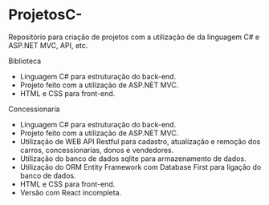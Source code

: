 # ProjetosC-
Repositório para criação de projetos com a utilização de da linguagem C# e ASP.NET MVC, API, etc.

Biblioteca
 - Linguagem C# para estruturação do back-end.
 - Projeto feito com a utilização de ASP.NET MVC.
 - HTML e CSS para front-end.
 
 Concessionaria
 - Linguagem C# para estruturação do back-end.
 - Projeto feito com a utilização de ASP.NET MVC.
 - Utilização de WEB API Restful para cadastro, atualização e remoção dos carros, concessionarias, donos e vendedores.
 - Utilização do banco de dados sqlite para armazenamento de dados.
 - Utilização do ORM Entity Framework com Database First para ligação do banco de dados.
 - HTML e CSS para front-end.
 - Versão com React incompleta.
 
 
 
 
